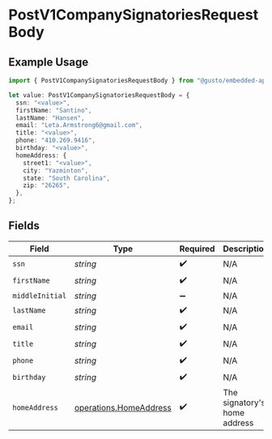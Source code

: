 # PostV1CompanySignatoriesRequestBody

## Example Usage

```typescript
import { PostV1CompanySignatoriesRequestBody } from "@gusto/embedded-api/models/operations/postv1companysignatories.js";

let value: PostV1CompanySignatoriesRequestBody = {
  ssn: "<value>",
  firstName: "Santino",
  lastName: "Hansen",
  email: "Leta.Armstrong6@gmail.com",
  title: "<value>",
  phone: "410.269.9416",
  birthday: "<value>",
  homeAddress: {
    street1: "<value>",
    city: "Yazminton",
    state: "South Carolina",
    zip: "26265",
  },
};
```

## Fields

| Field                                                            | Type                                                             | Required                                                         | Description                                                      |
| ---------------------------------------------------------------- | ---------------------------------------------------------------- | ---------------------------------------------------------------- | ---------------------------------------------------------------- |
| `ssn`                                                            | *string*                                                         | :heavy_check_mark:                                               | N/A                                                              |
| `firstName`                                                      | *string*                                                         | :heavy_check_mark:                                               | N/A                                                              |
| `middleInitial`                                                  | *string*                                                         | :heavy_minus_sign:                                               | N/A                                                              |
| `lastName`                                                       | *string*                                                         | :heavy_check_mark:                                               | N/A                                                              |
| `email`                                                          | *string*                                                         | :heavy_check_mark:                                               | N/A                                                              |
| `title`                                                          | *string*                                                         | :heavy_check_mark:                                               | N/A                                                              |
| `phone`                                                          | *string*                                                         | :heavy_check_mark:                                               | N/A                                                              |
| `birthday`                                                       | *string*                                                         | :heavy_check_mark:                                               | N/A                                                              |
| `homeAddress`                                                    | [operations.HomeAddress](../../models/operations/homeaddress.md) | :heavy_check_mark:                                               | The signatory's home address                                     |